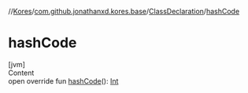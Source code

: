 //[Kores](../../index.md)/[com.github.jonathanxd.kores.base](../index.md)/[ClassDeclaration](index.md)/[hashCode](hash-code.md)



# hashCode  
[jvm]  
Content  
open override fun [hashCode](hash-code.md)(): [Int](https://kotlinlang.org/api/latest/jvm/stdlib/kotlin/-int/index.html)  



